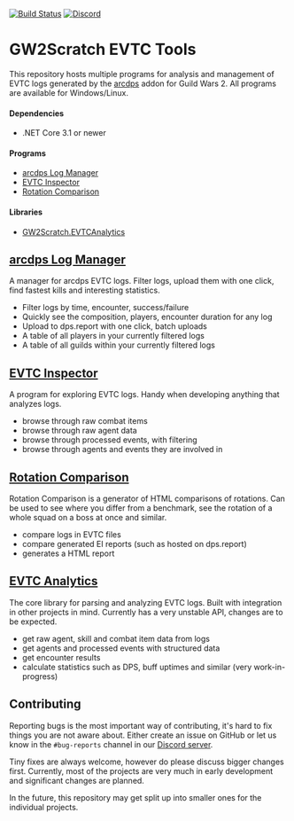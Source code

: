 [![Build Status](https://travis-ci.org/gw2scratch/evtc.svg?branch=master)](https://travis-ci.org/gw2scratch/evtc)
[![Discord](https://img.shields.io/discord/543804828808249374?label=discord&logo=discord&logoColor=white)](https://discord.gg/TnHpN34)

# GW2Scratch EVTC Tools
This repository hosts multiple programs for analysis and management of EVTC logs generated by the [arcdps](https://www.deltaconnected.com/arcdps/) addon for Guild Wars 2. All programs are available for Windows/Linux.

#### Dependencies
  - .NET Core 3.1 or newer

#### Programs
  - [arcdps Log Manager](#arcdps-log-manager)
  - [EVTC Inspector](#evtc-inspector)
  - [Rotation Comparison](#rotation-comparison)

#### Libraries
  - [GW2Scratch.EVTCAnalytics](#evtc-analytics)

## [arcdps Log Manager](ArcdpsLogManager)

A manager for arcdps EVTC logs. Filter logs, upload them with one click, find fastest kills and interesting statistics.

- Filter logs by time, encounter, success/failure
- Quickly see the composition, players, encounter duration for any log
- Upload to dps.report with one click, batch uploads
- A table of all players in your currently filtered logs
- A table of all guilds within your currently filtered logs

## [EVTC Inspector](EVTCInspector)
A program for exploring EVTC logs. Handy when developing anything that analyzes logs.

- browse through raw combat items
- browse through raw agent data
- browse through processed events, with filtering
- browse through agents and events they are involved in

## [Rotation Comparison](RotationComparison)
Rotation Comparison is a generator of HTML comparisons of rotations. 
Can be used to see where you differ from a benchmark, see the rotation of
a whole squad on a boss at once and similar.

- compare logs in EVTC files
- compare generated EI reports (such as hosted on dps.report)
- generates a HTML report

## [EVTC Analytics](EVTCAnalytics)
The core library for parsing and analyzing EVTC logs. Built with integration
in other projects in mind. Currently has a very unstable API, changes are to be expected.

- get raw agent, skill and combat item data from logs
- get agents and processed events with structured data
- get encounter results
- calculate statistics such as DPS, buff uptimes and similar (very work-in-progress)

## Contributing
Reporting bugs is the most important way of contributing, it's hard to fix things you are
not aware about. Either create an issue on GitHub or let us know in the `#bug-reports`
channel in our [Discord server](https://discord.gg/TnHpN34).

Tiny fixes are always welcome, however do please discuss bigger changes first. Currently,
most of the projects are very much in early development and significant changes are planned.

In the future, this repository may get split up into smaller ones for the individual projects.
